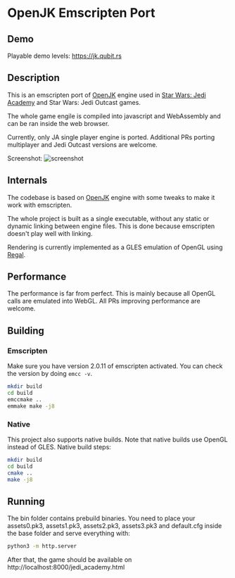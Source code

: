 # OpenJK Emscripten Port

## Demo

Playable demo levels: https://jk.qubit.rs

## Description

This is an emscripten port of [OpenJK](https://github.com/JACoders/OpenJK) engine used in [Star Wars: Jedi Academy](https://www.youtube.com/watch?v=S8JsJOVaZ58) and
Star Wars: Jedi Outcast games.

The whole game engile is compiled into javascript and WebAssembly and can be ran inside the web browser.

Currently, only JA single player engine is ported. Additional PRs porting multiplayer and Jedi Outcast versions are welcome.

Screenshot:
![screenshot](./assets/screenshot.png)

## Internals

The codebase is based on [OpenJK](https://github.com/JACoders/OpenJK) engine with some tweaks to make it work with
emscripten.

The whole project is built as a single executable, without any static or dynamic linking between engine files. This is
done because emscripten doesn't play well with linking.

Rendering is currently implemented as a GLES emulation of OpenGL using [Regal](https://github.com/p3/regal).


## Performance

The performance is far from perfect. This is mainly because all OpenGL calls are emulated into WebGL. All PRs improving
performance are welcome.

## Building

### Emscripten

Make sure you have version 2.0.11 of emscripten activated. You can check the version by doing `emcc -v`.

```bash
mkdir build
cd build
emccmake ..
emmake make -j8
```

### Native

This project also supports native builds. Note that native builds use OpenGL instead of GLES. Native build steps:

```bash
mkdir build
cd build
cmake ..
make -j8
```

## Running

The bin folder contains prebuild binaries. You need to place your assets0.pk3, assets1.pk3, assets2.pk3, assets3.pk3 and default.cfg inside the base folder and serve everything with:

```bash
python3 -m http.server
```

After that, the game should be available on http://localhost:8000/jedi_academy.html
